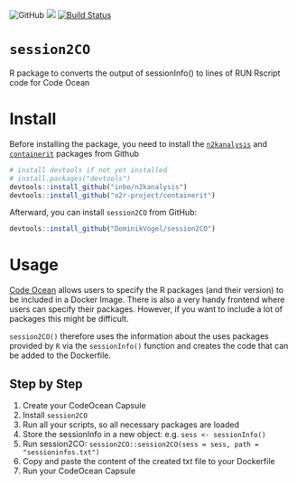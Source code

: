 ![GitHub](https://img.shields.io/github/license/dominikvogel/r-teaching-script.svg) ![](https://img.shields.io/github/release/DominikVogel/session2CO.svg) [![Build
Status](https://travis-ci.org/o2r-project/containerit.svg?branch=master)](https://travis-ci.org/o2r-project/containerit)

# ``session2CO``
R package to converts the output of sessionInfo() to lines of RUN Rscript code for Code Ocean

# Install
Before installing the package, you need to install the [``n2kanalysis``](https://github.com/inbo/n2kanalysis) and [``containerit``](https://github.com/o2r-project/containerit) packages from Github

```r
# install devtools if not yet installed
# install.packages("devtools")
devtools::install_github("inbo/n2kanalysis")
devtools::install_github("o2r-project/containerit")
```

Afterward, you can install ```session2CO``` from GitHub:

```r
devtools::install_github("DominikVogel/session2CO")
```

# Usage
[Code Ocean](https://codeocean.com/) allows users to specify the R packages (and their version) to be included in a Docker Image. There is also a very handy frontend where users can specify their packages. However, if you want to include a lot of packages this might be difficult.

``session2CO()`` therefore uses the information about the uses packages provided by ``R`` via the ``sessionInfo()`` function and creates the code that can be added to the Dockerfile.

## Step by Step
1. Create your CodeOcean Capsule
2. Install ``session2CO``
3. Run all your scripts, so all necessary packages are loaded
4. Store the sessionInfo in a new object: e.g. ``sess <- sessionInfo()``
5. Run session2CO: ```session2CO::session2CO(sess = sess, path = "sessioninfos.txt")```
6. Copy and paste the content of the created txt file to your Dockerfile
7. Run your CodeOcean Capsule
